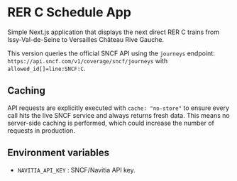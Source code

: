 # RER C Schedule App

Simple Next.js application that displays the next direct RER C trains
from Issy-Val-de-Seine to Versailles Château Rive Gauche.

This version queries the official SNCF API using the `journeys` endpoint:
`https://api.sncf.com/v1/coverage/sncf/journeys` with `allowed_id[]=line:SNCF:C`.

## Caching

API requests are explicitly executed with `cache: "no-store"` to ensure every
call hits the live SNCF service and always returns fresh data. This means no
server-side caching is performed, which could increase the number of requests
in production.

## Environment variables

- `NAVITIA_API_KEY` : SNCF/Navitia API key.

